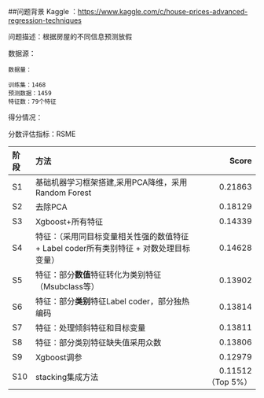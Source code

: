 ##问题背景
Kaggle ：https://www.kaggle.com/c/house-prices-advanced-regression-techniques

问题描述：根据房屋的不同信息预测放假

数据源：

	数据量：
	
	训练集：1468
	预测数据：1459
	特征数：79个特征


得分情况：

分数评估指标：RSME

阶段| 方法      |    Score
:--| :-------- | --------:
S1| 基础机器学习框架搭建,采用PCA降维，采用Random Forest | 0.21863
S2| 去除PCA     |   0.18129	
S3| Xgboost+所有特征      |    0.14339
S4 | 特征：（采用同目标变量相关性强的数值特征 + Label coder所有类别特征 + 对数处理目标变量） | 0.14628
S5 | 特征：部分**数值**特征转化为类别特征（Msubclass等）| 0.13902
S6 | 特征：部分**类别**特征Label coder，部分独热编码 | 0.13814
S7 | 特征：处理倾斜特征和目标变量 | 0.13811
S8 | 特征：部分类别特征缺失值采用众数 | 0.13806
S9 | Xgboost调参 | 0.12979
S10 | stacking集成方法 | 0.11512（Top 5%）

